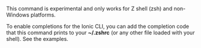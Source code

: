 This command is experimental and only works for Z shell (zsh) and non-Windows platforms.

To enable completions for the Ionic CLI, you can add the completion code that this command prints to your **~/.zshrc** (or any other file loaded with your shell). See the examples.